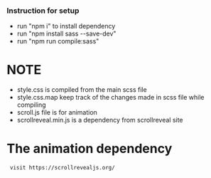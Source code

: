 ### Instruction for setup

- run "npm i" to install dependency
- run "npm install sass --save-dev"
- run "npm run compile:sass"

# NOTE

- style.css is compiled from the main scss file
- style.css.map keep track of the changes made in scss file while compiling
- scroll.js file is for animation
- scrollreveal.min.js is a dependency from scrollreveal site

# The animation dependency

```
 visit https://scrollrevealjs.org/
```
